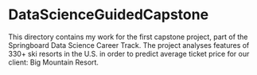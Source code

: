 # DataScienceGuidedCapstone

This directory contains my work for the first capstone project, part of the Springboard Data Science Career Track. The project analyses features of 330+ ski resorts in the U.S. in order to predict average ticket price for our client: Big Mountain Resort.
